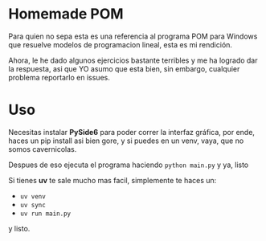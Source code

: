 # Homemade POM

Para quien no sepa esta es una referencia al programa POM para Windows que resuelve modelos de programacion lineal, esta es mi rendición.

Ahora, le he dado algunos ejercicios bastante terribles y me ha logrado dar la respuesta, asi que YO asumo que esta bien, sin embargo, cualquier problema reportarlo en issues.

# Uso

Necesitas instalar **PySide6** para poder correr la interfaz gráfica, por ende, haces un pip install asi bien gore, y si puedes en un venv, vaya, que no somos cavernicolas.

Despues de eso ejecuta el programa haciendo `python main.py` y ya, listo

Si tienes **uv** te sale mucho mas facil, simplemente te haces un:

- `uv venv`
- `uv sync`
- `uv run main.py`

y listo.
